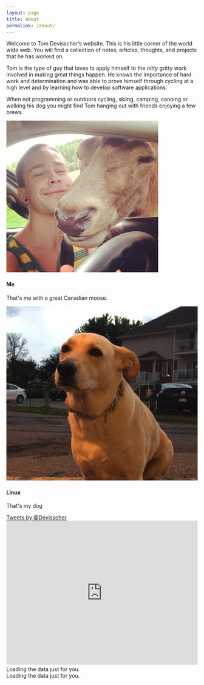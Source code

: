 ```yaml
---
layout: page
title: About
permalink: /about/
---
```

Welcome to Tom Devisscher’s website. This is his little corner of the world wide web. You will find a collection of notes, articles, thoughts, and projects that he has worked on.

Tom is the type of guy that loves to apply himself to the *nitty* gritty work involved in making great things happen. He knows the importance of hard work and determination and was able to prove himself through cycling at a high level and by learning how to develop software applications.

When not programming or outdoors cycling, skiing, camping, canoing or walking his dog you might find Tom hanging out with friends enjoying a few brews.
<div class="row">
<div class="col-6">
	<div class="card">
		<img class="card-img-top" src="/assets/thomasmoose.jpeg" alt="Card image cap">
		<div class="card-block">
			<h4 class="card-title">Me</h4>
			<p class="card-text">That's me with a great Canadian moose.</p>
			<!-- <a href="#" class="btn btn-primary">More action</a> -->
		</div>
	</div>
		
</div>
<div class="col-6">
	<div class="card">
		<img class="card-img-top" src="/assets/doggy.jpg" alt="Card image cap">
		<div class="card-block">
			<h4 class="card-title">Linux</h4>
			<p class="card-text">That's my dog</p>
			<!-- <a href="#" class="btn btn-primary">More action</a> -->
		</div>
	</div>
</div>
</div>
<div class="row">
<div class="col-6">
<div class="card">
		<a class="twitter-timeline"  href="https://twitter.com/Devisscher" data-widget-id="629034219637985280">Tweets by @Devisscher</a>
            <script>!function(d,s,id){var js,fjs=d.getElementsByTagName(s)[0],p=/^http:/.test(d.location)?'http':'https';if(!d.getElementById(id)){js=d.createElement(s);js.id=id;js.src=p+"://platform.twitter.com/widgets.js";fjs.parentNode.insertBefore(js,fjs);}}(document,"script","twitter-wjs");</script>
	</div>
</div>
<div class="col-6">
<div class="card" style="border:none;">
		<iframe class="card-image-top" src="https://embed.spotify.com/?uri=spotify%3Auser%3A22znztoqtqy4ngzaptntuft7y%3Aplaylist%3A5dpvwHOdi5gXitgbyKyisQ" width="100%" height="380" frameborder="0" allowtransparency="true"></iframe>
	</div>
</div>
</div>
<div class="row git-block-desktop">
<div class="col-12">
<script src="https://cdn.rawgit.com/IonicaBizau/github-calendar/gh-pages/dist/github-calendar.min.js"></script>

<!-- Optionally, include the theme (if you don't want to struggle to write the CSS) -->
<link rel="stylesheet" href="https://cdn.rawgit.com/IonicaBizau/github-calendar/gh-pages/dist/github-calendar.css"/>

<!-- Prepare a container for your calendar. -->
<div class="calendar">
    <!-- Loading stuff -->
    Loading the data just for you.
</div>

<script>
    new GitHubCalendar(".calendar", "devisscher");
</script>
</div>
<div class="row git-block-mobile">
<div class="col-12">
<script src="https://cdn.rawgit.com/IonicaBizau/github-calendar/gh-pages/dist/github-calendar.min.js"></script>

<!-- Optionally, include the theme (if you don't want to struggle to write the CSS) -->
<link rel="stylesheet" href="https://cdn.rawgit.com/IonicaBizau/github-calendar/gh-pages/dist/github-calendar.css"/>

<!-- Prepare a container for your calendar. -->
<div class="calendar">
    <!-- Loading stuff -->
    Loading the data just for you.
</div>

<script>
    new GitHubCalendar(".calendar", "devisscher");
</script>
</div>
</div>

            